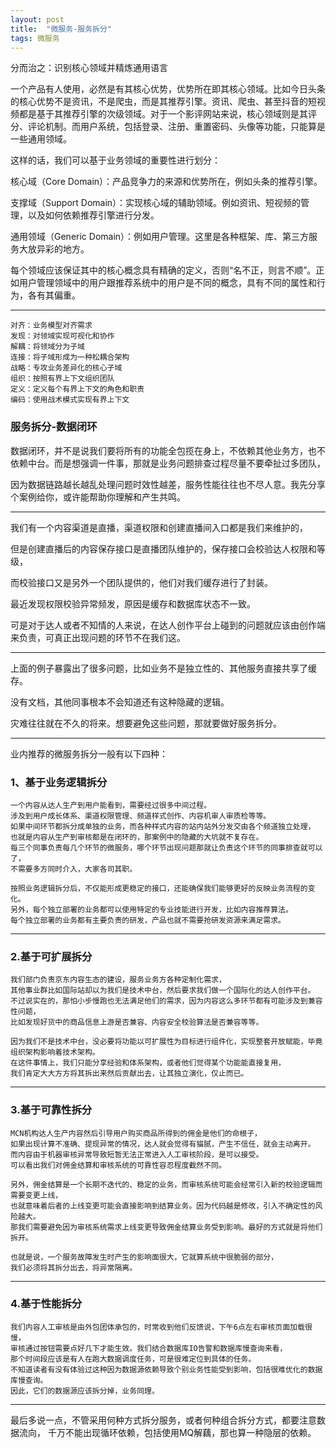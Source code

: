 ```yaml
---
layout: post
title:  "微服务-服务拆分"
tags: 微服务
---
```


分而治之：识别核心领域并精炼通用语言

一个产品有人使用，必然是有其核心优势，优势所在即其核心领域。比如今日头条的核心优势不是资讯，不是爬虫，而是其推荐引擎。资讯、爬虫、甚至抖音的短视频都是基于其推荐引擎的次级领域。对于一个影评网站来说，核心领域则是其评分、评论机制。而用户系统，包括登录、注册、重置密码、头像等功能，只能算是一些通用领域。

这样的话，我们可以基于业务领域的重要性进行划分：

核心域（Core Domain）：产品竞争力的来源和优势所在，例如头条的推荐引擎。

支撑域（Support Domain）：实现核心域的辅助领域。例如资讯、短视频的管理，以及如何依赖推荐引擎进行分发。

通用领域（Generic Domain）：例如用户管理。这里是各种框架、库、第三方服务大放异彩的地方。

每个领域应该保证其中的核心概念具有精确的定义，否则“名不正，则言不顺”。正如用户管理领域中的用户跟推荐系统中的用户是不同的概念，具有不同的属性和行为，各有其偏重。

---

    对齐：业务模型对齐需求
    发现：对领域实现可视化和协作
    解耦：将领域分为子域
    连接：将子域形成为一种松耦合架构
    战略：专攻业务差异化的核心子域
    组织：按照有界上下文组织团队
    定义：定义每个有界上下文的角色和职责
    编码：使用战术模式实现有界上下文
    
### 服务拆分-数据闭环

数据闭环，并不是说我们要将所有的功能全包揽在身上，不依赖其他业务方，也不依赖中台。而是想强调一件事，那就是业务问题排查过程尽量不要牵扯过多团队，

因为数据链路越长越乱处理问题时效性越差，服务性能往往也不尽人意。我先分享个案例给你，或许能帮助你理解和产生共鸣。

---

我们有一个内容渠道是直播，渠道权限和创建直播间入口都是我们来维护的，

但是创建直播后的内容保存接口是直播团队维护的，保存接口会校验达人权限和等级，

而校验接口又是另外一个团队提供的，他们对我们缓存进行了封装。

最近发现权限校验异常频发，原因是缓存和数据库状态不一致。

可是对于达人或者不知情的人来说，在达人创作平台上碰到的问题就应该由创作端来负责，可真正出现问题的环节不在我们这。

---

上面的例子暴露出了很多问题，比如业务不是独立性的、其他服务直接共享了缓存。

没有文档，其他同事根本不会知道还有这种隐藏的逻辑。

灾难往往就在不久的将来。想要避免这些问题，那就要做好服务拆分。

---

业内推荐的微服务拆分一般有以下四种：

### 1、基于业务逻辑拆分

    一个内容从达人生产到用户能看到，需要经过很多中间过程。
    涉及到用户成长体系、渠道权限管理、频道样式创作、内容机审人审质检等等。
    如果中间环节都拆分成单独的业务，而各种样式内容的站内站外分发交由各个频道独立处理，
    也就是内容从生产到审核都是在闭环的，那案例中的隐藏的大坑就不复存在。
    每三个同事负责每几个环节的微服务，哪个环节出现问题那就让负责这个环节的同事排查就可以了，
    不需要多方同时介入，大家各司其职。
    
    按照业务逻辑拆分后，不仅能形成更稳定的接口，还能确保我们能够更好的反映业务流程的变化。
    另外，每个独立部署的业务都可以使用特定的专业技能进行开发，比如内容推荐算法。
    每个独立部署的业务都有主要负责的研发，产品也就不需要抢研发资源来满足需求。

---

### 2.基于可扩展拆分
    
    我们部门负责京东内容生态的建设，服务业务方各种定制化需求，
    其他事业群比如国际站却以为我们是技术中台，然后要求我们做一个国际化的达人创作平台。
    不过说实在的，那怕小步慢跑也无法满足他们的需求，因为内容这么多环节都有可能涉及到兼容性问题，
    比如发现好货中的商品信息上游是否兼容、内容安全校验算法是否兼容等等。
    
    因为我们不是技术中台，没必要将功能以可扩展性为目标进行组件化，实现整套开放赋能，毕竟组织架构影响着技术架构。
    在这件事情上，我们只能分享经验和体系架构，或者他们觉得某个功能能直接复用，
    我们肯定大大方方将其拆出来然后贡献出去，让其独立演化，仅止而已。

---

### 3.基于可靠性拆分

    MCN机构达人生产内容然后引导用户购买商品所得到的佣金是他们的命根子，
    如果出现计算不准确、提现异常的情况，达人就会觉得有猫腻，产生不信任，就会主动离开。
    而内容由于机器审核异常导致短暂无法正常进入人工审核阶段，是可以接受。
    可以看出我们对佣金结算和审核系统的可靠性容忍程度截然不同。
    
    另外，佣金结算是一个长期不迭代的、稳定的业务，而审核系统可能会经常引入新的校验逻辑而需要变更上线，
    也就意味着后者的上线变更可能会直接影响到结算业务。因为代码越是修改，引入不确定性的风险越大。
    那我们需要避免因为审核系统需求上线变更导致佣金结算业务受到影响。最好的方式就是将他们拆开。
    
    也就是说，一个服务故障发生时产生的影响面很大，它就算系统中很脆弱的部分，
    我们必须将其拆分出去，将异常隔离。

---

### 4.基于性能拆分

    我们内容人工审核是由外包团体承包的，时常收到他们反馈说，下午6点左右审核页面加载很慢，
    审核通过按钮需要点好几下才能生效。我们结合数据库IO告警和数据库慢查询来看，
    那个时间段应该是有人在跑大数据调度任务，可是很难定位到具体的任务。
    不知道读者有没有体验过这种因为数据源依赖导致个别业务性能受到影响，包括很难优化的数据库慢查询。
    因此，它们的数据源应该拆分掉，业务同理。
    

---


最后多说一点，不管采用何种方式拆分服务，或者何种组合拆分方式，都要注意数据流向，
千万不能出现循环依赖，包括使用MQ解藕，那也算一种隐层的依赖。